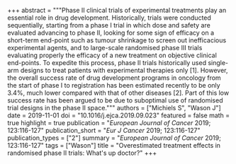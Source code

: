 +++
abstract = """Phase II clinical trials of experimental treatments play an essential role in drug development. Historically, trials were conducted sequentially, starting from a phase I trial in which dose and safety are evaluated advancing to phase II, looking for some sign of efficacy on a short-term end-point such as tumour shrinkage to screen out inefficacious experimental agents, and to large-scale randomised phase III trials evaluating properly the efficacy of a new treatment on objective clinical end-points. To expedite this process, phase II trials historically used single-arm designs to treat patients with experimental therapies only [1]. However, the overall success rate of drug development programs in oncology from the start of phase I to registration has been estimated recently to be only 3.4%, much lower compared with that of other diseases [2]. Part of this low success rate has been argued to be due to suboptimal use of randomised trial designs in the phase II space."""
authors = ["Michiels S", "Wason J"]
date = 2019-11-01
doi = "10.1016/j.ejca.2019.09.023"
featured = false
math = true
highlight = true
publication = "*European Journal of Cancer* 2019; 123:116-127"
publication_short = "*Eur J Cancer* 2019; 123:116-127"
publication_types = ["2"]
summary = "*European Journal of Cancer* 2019; 123:116-127"
tags = ["Wason"]
title = "Overestimated treatment effects in randomised phase II trials: What's up doctor?"
+++

